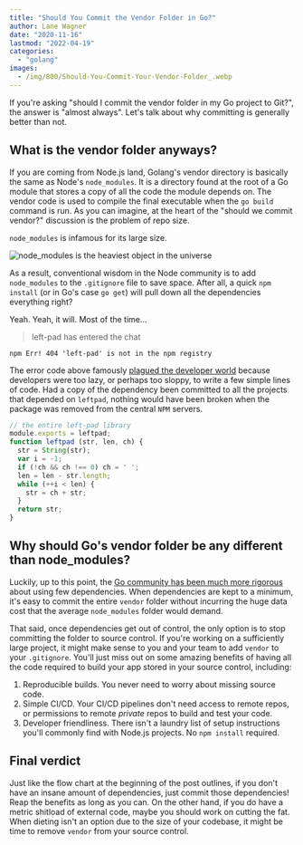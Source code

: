```yaml
---
title: "Should You Commit the Vendor Folder in Go?"
author: Lane Wagner
date: "2020-11-16"
lastmod: "2022-04-19"
categories: 
  - "golang"
images:
  - /img/800/Should-You-Commit-Your-Vendor-Folder_.webp
---
```


If you're asking "should I commit the vendor folder in my Go project to Git?", the answer is "almost always". Let's talk about why committing is generally better than not.

## What is the vendor folder anyways?

If you are coming from Node.js land, Golang's vendor directory is basically the same as Node's `node_modules`. It is a directory found at the root of a Go module that stores a copy of all the code the module depends on. The vendor code is used to compile the final executable when the `go build` command is run. As you can imagine, at the heart of the "should we commit vendor?" discussion is the problem of repo size.

`node_modules` is infamous for its large size.

![node_modules is the heaviest object in the universe](/img/800/tfugj4n3l6ez-300x216.png)

As a result, conventional wisdom in the Node community is to add `node_modules` to the `.gitignore` file to save space. After all, a quick `npm install` (or in Go's case `go get`) will pull down all the dependencies everything right?

Yeah. Yeah, it will. Most of the time...

> left-pad has entered the chat

`npm Err! 404 'left-pad' is not in the npm registry`

The error code above famously [plagued the developer world](https://qz.com/646467/how-one-programmer-broke-the-internet-by-deleting-a-tiny-piece-of-code/) because developers were too lazy, or perhaps too sloppy, to write a few simple lines of code. Had a copy of the dependency been committed to all the projects that depended on `leftpad`, nothing would have been broken when the package was removed from the central `NPM` servers.

```js
// the entire left-pad library
module.exports = leftpad;
function leftpad (str, len, ch) {
  str = String(str);
  var i = -1;
  if (!ch && ch !== 0) ch = ' ';
  len = len - str.length;
  while (++i < len) {
    str = ch + str;
  }
  return str;
}
```

## Why should Go's vendor folder be any different than node_modules?

Luckily, up to this point, the [Go community has been much more rigorous](https://research.swtch.com/deps) about using few dependencies. When dependencies are kept to a minimum, it's easy to commit the entire `vendor` folder without incurring the huge data cost that the average `node_modules` folder would demand.

That said, once dependencies get out of control, the only option is to stop committing the folder to source control. If you're working on a sufficiently large project, it might make sense to you and your team to add `vendor` to your `.gitignore`. You'll just miss out on some amazing benefits of having all the code required to build your app stored in your source control, including:

1. Reproducible builds. You never need to worry about missing source code.
2. Simple CI/CD. Your CI/CD pipelines don't need access to remote repos, or permissions to remote *private* repos to build and test your code.
3. Developer friendliness. There isn't a laundry list of setup instructions you'll commonly find with Node.js projects. No `npm install` required.

## Final verdict

Just like the flow chart at the beginning of the post outlines, if you don't have an insane amount of dependencies, just commit those dependencies! Reap the benefits as long as you can. On the other hand, if you do have a metric shitload of external code, maybe you should work on cutting the fat. When dieting isn't an option due to the size of your codebase, it might be time to remove `vendor` from your source control.
